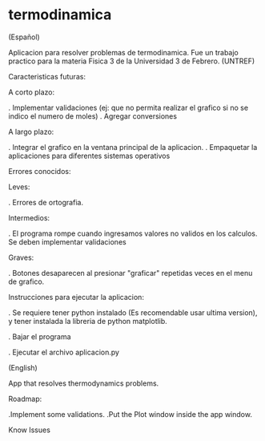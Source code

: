 # termodinamica
(Español)

Aplicacion para resolver problemas de termodinamica. Fue un trabajo practico para la materia Fisica 3 de la Universidad 3 de Febrero. (UNTREF)

Caracteristicas futuras:

A corto plazo:

  . Implementar validaciones (ej: que no permita realizar el grafico si no se indico el numero de moles)
  . Agregar conversiones
  
A largo plazo:

  . Integrar el grafico en la ventana principal de la aplicacion.
  . Empaquetar la aplicaciones para diferentes sistemas operativos


Errores conocidos:

Leves:

  . Errores de ortografia.
  
Intermedios:
  
  . El programa rompe cuando ingresamos valores no validos en los calculos. Se deben implementar validaciones  

Graves:

  . Botones desaparecen al presionar "graficar" repetidas veces en el menu de grafico.


Instrucciones para ejecutar la aplicacion:

  . Se requiere tener python instalado (Es recomendable usar ultima version), y tener instalada la libreria de python matplotlib.

  . Bajar el programa
  
  . Ejecutar el archivo aplicacion.py

(English)

App that resolves thermodynamics problems.

Roadmap:

.Implement some validations. 
.Put the Plot window inside the app window.


Know Issues
